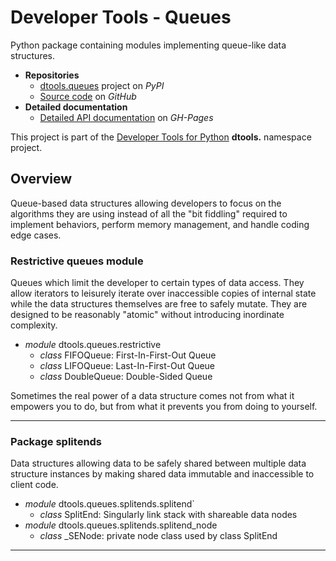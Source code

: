 # Developer Tools - Queues

Python package containing modules implementing queue-like data
structures.

- **Repositories**
  - [dtools.queues][1] project on *PyPI*
  - [Source code][2] on *GitHub*
- **Detailed documentation**
  - [Detailed API documentation][3] on *GH-Pages*

This project is part of the [Developer Tools for Python][4] **dtools.**
namespace project.

## Overview

Queue-based data structures allowing developers to focus on the
algorithms they are using instead of all the "bit fiddling" required to
implement behaviors, perform memory management, and handle coding edge
cases.

### Restrictive queues module

Queues which limit the developer to certain types of data access. They
allow iterators to leisurely iterate over inaccessible copies of
internal state while the data structures themselves are free to safely
mutate. They are designed to be reasonably "atomic" without introducing
inordinate complexity.

- *module* dtools.queues.restrictive
  - *class* FIFOQueue: First-In-First-Out Queue
  - *class* LIFOQueue: Last-In-First-Out Queue
  - *class* DoubleQueue: Double-Sided Queue

Sometimes the real power of a data structure comes not from what it
empowers you to do, but from what it prevents you from doing to
yourself.

______________________________________________________________________

### Package splitends

Data structures allowing data to be safely shared between multiple data
structure instances by making shared data immutable and inaccessible to
client code.

- *module* dtools.queues.splitends.splitend`
  - *class* SplitEnd: Singularly link stack with shareable data nodes
- *module* dtools.queues.splitends.splitend_node
  - *class* _SENode: private node class used by class SplitEnd 

______________________________________________________________________

[1]: https://pypi.org/project/dtools.queues/
[2]: https://github.com/grscheller/dtools-queues/
[3]: https://grscheller.github.io/dtools-docs/queues/
[4]: https://github.com/grscheller/dtools-docs
